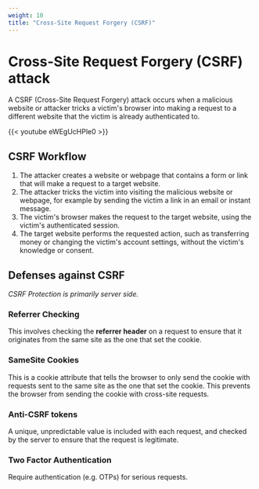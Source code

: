 ```yaml
---
weight: 10
title: "Cross-Site Request Forgery (CSRF)"
---
```


# Cross-Site Request Forgery (CSRF) attack

A CSRF (Cross-Site Request Forgery) attack occurs when a malicious website or attacker tricks a victim's browser into making a request to a different website that the victim is already authenticated to.

{{< youtube eWEgUcHPle0 >}}

## CSRF Workflow

1. The attacker creates a website or webpage that contains a form or link that will make a request to a target website.
2. The attacker tricks the victim into visiting the malicious website or webpage, for example by sending the victim a link in an email or instant message.
3. The victim's browser makes the request to the target website, using the victim's authenticated session.
4. The target website performs the requested action, such as transferring money or changing the victim's account settings, without the victim's knowledge or consent.

## Defenses against CSRF

*CSRF Protection is primarily server side.*

### Referrer Checking
This involves checking the **referrer header** on a request to ensure that it originates from the same site as the one that set the cookie.

### SameSite Cookies
This is a cookie attribute that tells the browser to only send the cookie with requests sent to the same site as the one that set the cookie. This prevents the browser from sending the cookie with cross-site requests.

### Anti-CSRF tokens
A unique, unpredictable value is included with each request, and checked by the server to ensure that the request is legitimate.

### Two Factor Authentication
Require authentication (e.g. OTPs) for serious requests.

